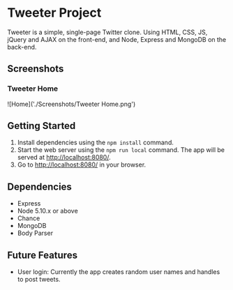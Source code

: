 # Tweeter Project

Tweeter is a simple, single-page Twitter clone. Using HTML, CSS, JS, jQuery and AJAX on the front-end, and Node, Express and MongoDB on the back-end.

## Screenshots

### Tweeter Home

![Home]('./Screenshots/Tweeter Home.png')


## Getting Started

1. Install dependencies using the `npm install` command.
2. Start the web server using the `npm run local` command. The app will be served at <http://localhost:8080/>.
3. Go to <http://localhost:8080/> in your browser.

## Dependencies

- Express
- Node 5.10.x or above
- Chance
- MongoDB
- Body Parser

## Future Features

- User login: Currently the app creates random user names and handles to post tweets.

